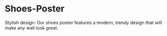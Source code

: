 # Shoes-Poster
 Stylish design: Our shoes poster features a modern, trendy design that will make any wall look great. 
